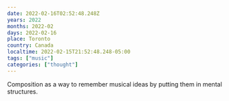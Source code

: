 ```yaml
---
date: 2022-02-16T02:52:48.248Z
years: 2022
months: 2022-02
days: 2022-02-16
place: Toronto
country: Canada
localtime: 2022-02-15T21:52:48.248-05:00
tags: ["music"]
categories: ["thought"]
---
```

Composition as a way to remember musical ideas by putting them in mental structures.
